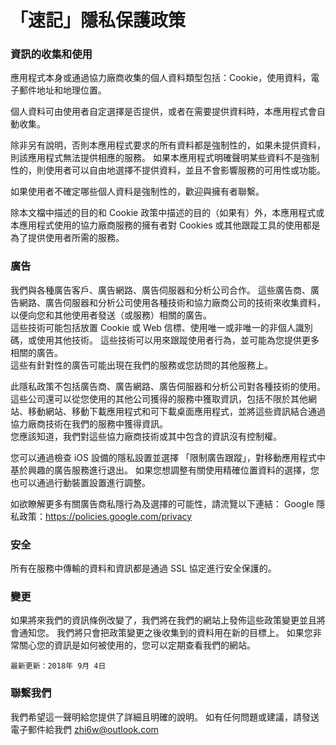 # 「速記」隱私保護政策


### 資訊的收集和使用

應用程式本身或通過協力廠商收集的個人資料類型包括：Cookie，使用資料，電子郵件地址和地理位置。

個人資料可由使用者自定選擇是否提供，或者在需要提供資料時，本應用程式會自動收集。

除非另有說明，否則本應用程式要求的所有資料都是強制性的，如果未提供資料，則該應用程式無法提供相應的服務。 如果本應用程式明確聲明某些資料不是強制性的，則使用者可以自由地選擇不提供資料，並且不會影響服務的可用性或功能。

如果使用者不確定哪些個人資料是強制性的，歡迎與擁有者聯繫。

除本文檔中描述的目的和 Cookie 政策中描述的目的（如果有）外，本應用程式或本應用程式使用的協力廠商服務的擁有者對 Cookies 或其他跟蹤工具的使用都是為了提供使用者所需的服務。


### 廣告

我們與各種廣告客戶、廣告網路、廣告伺服器和分析公司合作。 這些廣告商、廣告網路、廣告伺服器和分析公司使用各種技術和協力廠商公司的技術來收集資料，以便向您和其他使用者發送（或服務）相關的廣告。  
這些技術可能包括放置 Cookie 或 Web 信標、使用唯一或非唯一的非個人識別碼，或使用其他技術。 這些技術可以用來跟蹤使用者行為，並可能為您提供更多相關的廣告。  
這些有針對性的廣告可能出現在我們的服務或您訪問的其他服務上。

此隱私政策不包括廣告商、廣告網路、廣告伺服器和分析公司對各種技術的使用。 這些公司還可以從您使用的其他公司獲得的服務中獲取資訊，包括不限於其他網站、移動網站、移動下載應用程式和可下載桌面應用程式，並將這些資訊結合通過協力廠商技術在我們的服務中獲得資訊。  
您應該知道，我們對這些協力廠商技術或其中包含的資訊沒有控制權。

您可以通過檢查 iOS 設備的隱私設置並選擇 「限制廣告跟蹤」，對移動應用程式中基於興趣的廣告服務進行退出。 如果您想調整有關使用精確位置資料的選擇，您也可以通過行動裝置設置進行調整。

如欲瞭解更多有關廣告商私隱行為及選擇的可能性，請流覽以下連結： 
Google 
隱私政策：https://policies.google.com/privacy


### 安全

所有在服務中傳輸的資料和資訊都是通過 SSL 協定進行安全保護的。


### 變更

如果將來我們的資訊條例改變了，我們將在我們的網站上發佈這些政策變更並且將會通知您。 我們將只會把政策變更之後收集到的資料用在新的目標上。 如果您非常關心您的資訊是如何被使用的，您可以定期查看我們的網站。

```最新更新：2018年 9月 4日```


### 聯繫我們
我們希望這一聲明給您提供了詳細且明確的說明。 如有任何問題或建議，請發送電子郵件給我們 
zhi6w@outlook.com




